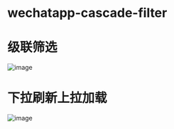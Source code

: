 # wechatapp-cascade-filter
# 级联筛选
![image](https://github.com/rongj/wechatapp-cascade-filter/blob/master/filter.GIF)
# 下拉刷新上拉加载
![image](https://github.com/rongj/wechatapp-cascade-filter/blob/master/scrollloading.GIF)
